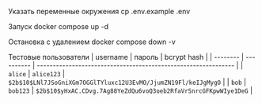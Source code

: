 Указать переменные окружения
cp .env.example .env

Запуск
docker compose up -d

Остановка с удалением
docker compose down -v


Тестовые пользователи
| username | пароль     | bcrypt hash                                                    |
| -------- | ---------- | -------------------------------------------------------------- |
| `alice`  | `alice123` | `$2b$10$LNl7JSoGniXGm7OGGlTYluxc12U3EvMO/JjumZN19Fl/keIJgMygO` |
| `bob`    | `bob123`   | `$2b$10$yHxAC.CDvg.7Ag88YeZdQu6voQ3oeb2RfaVrSnrcGFKpwWIye1DeG` |
